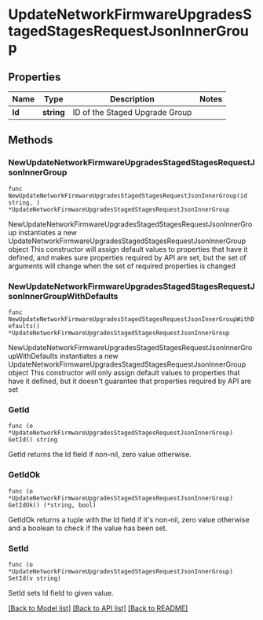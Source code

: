 # UpdateNetworkFirmwareUpgradesStagedStagesRequestJsonInnerGroup

## Properties

Name | Type | Description | Notes
------------ | ------------- | ------------- | -------------
**Id** | **string** | ID of the Staged Upgrade Group | 

## Methods

### NewUpdateNetworkFirmwareUpgradesStagedStagesRequestJsonInnerGroup

`func NewUpdateNetworkFirmwareUpgradesStagedStagesRequestJsonInnerGroup(id string, ) *UpdateNetworkFirmwareUpgradesStagedStagesRequestJsonInnerGroup`

NewUpdateNetworkFirmwareUpgradesStagedStagesRequestJsonInnerGroup instantiates a new UpdateNetworkFirmwareUpgradesStagedStagesRequestJsonInnerGroup object
This constructor will assign default values to properties that have it defined,
and makes sure properties required by API are set, but the set of arguments
will change when the set of required properties is changed

### NewUpdateNetworkFirmwareUpgradesStagedStagesRequestJsonInnerGroupWithDefaults

`func NewUpdateNetworkFirmwareUpgradesStagedStagesRequestJsonInnerGroupWithDefaults() *UpdateNetworkFirmwareUpgradesStagedStagesRequestJsonInnerGroup`

NewUpdateNetworkFirmwareUpgradesStagedStagesRequestJsonInnerGroupWithDefaults instantiates a new UpdateNetworkFirmwareUpgradesStagedStagesRequestJsonInnerGroup object
This constructor will only assign default values to properties that have it defined,
but it doesn't guarantee that properties required by API are set

### GetId

`func (o *UpdateNetworkFirmwareUpgradesStagedStagesRequestJsonInnerGroup) GetId() string`

GetId returns the Id field if non-nil, zero value otherwise.

### GetIdOk

`func (o *UpdateNetworkFirmwareUpgradesStagedStagesRequestJsonInnerGroup) GetIdOk() (*string, bool)`

GetIdOk returns a tuple with the Id field if it's non-nil, zero value otherwise
and a boolean to check if the value has been set.

### SetId

`func (o *UpdateNetworkFirmwareUpgradesStagedStagesRequestJsonInnerGroup) SetId(v string)`

SetId sets Id field to given value.



[[Back to Model list]](../README.md#documentation-for-models) [[Back to API list]](../README.md#documentation-for-api-endpoints) [[Back to README]](../README.md)


